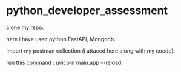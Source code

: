 # python_developer_assessment

clone my repo.

here i have used python FastAPI, Mongodb.

import my postman collection (i attaced here along with my coode).

run this command : uvicorn main:app --reload.
